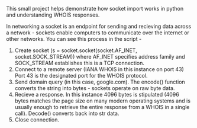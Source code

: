This small project helps demonstrate how socket import works in python and understanding WHOIS responses. 


In networking a socket is an endpoint for sending and recieving data across a network - sockets enable computers to communicate over the internet or other networks.
You can see this process in the script - 
1. Create socket (s = socket.socket(socket.AF_INET, socket.SOCK_STREAM)) where AF_INET specifies address family and SOCK_STREAM establishes this is a TCP connection.
2. Connect to a remote server (IANA WHOIS in this instance on port 43) Port 43 is the designated port for the WHOIS protocol.
3. Send domain query (in this case, google.com). The encode() function converts the string into bytes - sockets operate on raw byte data.
4. Recieve a response. In this instance 4096 bytes is stipulated (4096 bytes matches the page size on many modern operating systems and is usually enough to retrieve the entire response
   from a WHOIS in a single call). Decode() converts back into str data. 
5. Close connection.
